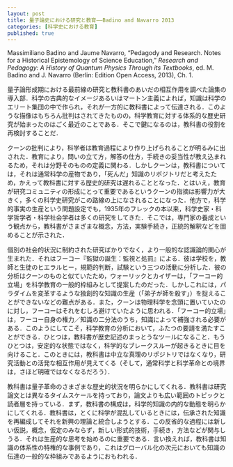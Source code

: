```yaml
---
layout: post
title: 量子論史における研究と教育——Badino and Navarro 2013
categories: [科学史における教育]
published: true
---
```


Massimiliano Badino and Jaume Navarro, “Pedagody and Research. Notes for a Historical Epistemology of Science Education,” _Research and Pedagogy: A History of Quantum Physics Through its Textbooks_, ed. M. Badino and J. Navarro (Berlin: Edition Open Access, 2013), Ch. 1.

量子論形成期における最前線の研究と教科書のあいだの相互作用を調べた論集の導入部．科学の古典的なイメージあるいはマートン主義によれば，知識は科学のエリート集団の中で作られ，それが一方的に教科書によって伝達される．このような描像はもちろん批判はされてきたものの，科学教育に対する体系的な歴史研究が始まったのはごく最近のことである．そこで鍵になるのは，教科書の役割を再検討することだ．<!-- Brooke, Communicating chemistry (2000), Bensaude-Vincent 2006, Bertomeu-Sánchez et al. 2006, Kaiser 2006, Vicedo 2012. -->

クーンの批判により，科学者は教育過程により作り上げられることが明るみに出された．教育により，問いの立て方，解答の仕方，手続きの妥当性が教え込まれるため，それは分野そのものの定義に関わる．しかしクーンは，教科書については，それは通常科学の産物であり，「死んだ」知識のリポジトリだと考えたため，かえって教科書に対する歴史的研究は遅れることとなった．とはいえ，教育が研究コミュニティの形成にとって重要であるというクーンの指摘は影響力が大きく，多くの科学史研究がこの路線の上になされることになった．他方で，科学的事実の生産という問題設定でも，1935年のフレックの本以来，科学史家・科学哲学者・科学社会学者は多くの研究をしてきた．そこでは，専門家の養成という観点から，教科書がさまざまな概念，方法，実験手続き，正統的解釈などを固めることが示された．

個別の社会的状況に制約された研究ばかりでなく，より一般的な認識論的関心が生まれた．それはフーコー『監獄の誕生：監視と処罰』による．彼は学校を，教師と生徒のヒエラルヒー，規範的判断，試験という三つの活動に分析した．彼の分析はクーンのものと似ていたため，ウォーリックとカイザーは，「フーコー的立場」を科学教育の一般的枠組みとして提案したのだった．しかしこれには，パラダイムを変革するような独創的な知識の生産（「弟子が師を殺す」）を捉えることができないなどの難点がある．また，クーンは物理科学を念頭に置いていたのに対し，フーコーはそれをむしろ避けていたように思われる．「フーコー的立場」は，フーコー自身の権力／知識の二分法のうち，知識によって補強される必要がある．このようにしてこそ，科学教育の分析において，ふたつの要請を満たすことができる．ひとつは，教科書が歴史記述のまっとうなツールになること．もうひとつは，安定的な状態ではなく，科学的なブレークスルーが起きるときに目を向けること．このときには，教科書は中立な真理のリポジトリではなくなり，研究活動との活発な相互作用が見えてくる（そして，通常科学と科学革命との境界は，さほど明確ではなくなるだろう）．

教科書は量子革命のさまざまな歴史的状況を明らかにしてくれる．教科書は研究論文とは異なるタイムスケールを持っており，論文よりも広い範囲のトピックと読者層を持っている．まず，教科書の構成は，科学的知識の内的な動態を明らかにしてくれる．教科書は，とくに科学が混乱しているときには，伝承された知識を再編成してそれを新興の理論と統合しようとする．この反省的な過程には新しい仮説，概念，仮定のみならず，新しい形式的技術，手続き，方法などが関与しうる．それは生産的な思考を始めるのに重要である．言い換えれば，教科書は知識の体系性の特権的な事例であり，これはグローバル化の次元においても知識の伝達の一般的な枠組みであるようにおもわれる．
